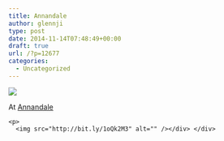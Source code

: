 ```yaml
---
title: Annandale
author: glennji
type: post
date: 2014-11-14T07:48:49+00:00
draft: true
url: /?p=12677
categories:
  - Uncategorized
---
```

<div>
  <img src='https://irs3.4sqi.net/img/general/original/5188625_lUPcXcqaqDBs5trIF0bsHkqltUe5YgGGdyBKJCfz8mo.jpg' style='max-width:600px;' /></p> 
  
  <div>
    At <a href="http://4sq.com/9jAjg3">Annandale</a></p> 
    
    <p>
      <img src="http://bit.ly/1oQk2M3" alt="" /></div> </div>
